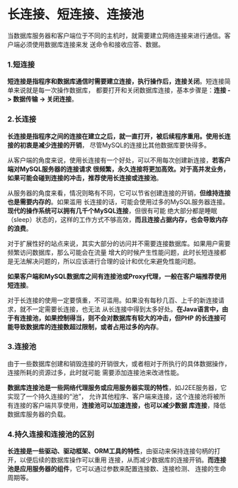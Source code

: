 长连接、短连接、连接池
================================================================================
当数据库服务器和客户端位于不同的主机时，就需要建立网络连接来进行通信。客户端必须使用数据库连接来发
送命令和接收应答、数据。

### 1.短连接
**短连接是指程序和数据库通信时需要建立连接，执行操作后，连接关闭**。短连接简单来说就是每一次操作数据库，
都要打开和关闭数据库连接，基本步骤是：**连接 -> 数据传输 -> 关闭连接**。

### 2.长连接
**长连接是指程序之间的连接在建立之后，就一直打开，被后续程序重用。使用长连接的初衷是减少连接的开销**，
尽管MySQL的连接比其他数据库要快得多。

从客户端的角度来说，使用长连接有一个好处，可以不用每次创建新连接，**若客户端对MySQL服务器的连接请求
很频繁，永久连接将更加高效。对于高并发业务，如果可能会碰到连接的冲击，推荐使用长连接或连接池**。

从服务器的角度来看，情况则略有不同，它可以节省创建连接的开销，**但维持连接也是需要内存的**。如果滥用
长连接的话，可能会使用过多的MySQL服务器连接。**现代的操作系统可以拥有几千个MySQL连接**，但很有可能
绝大部分都是睡眠（sleep）状态的，这样的工作方式不够高效，**而且连接占据内存，也会导致内存的浪费**。

对于扩展性好的站点来说，其实大部分的访问并不需要连接数据库。如果用户需要频繁访问数据库，那么可能会在流量
增大的时候产生性能问题，此时长短连接都是无法解决问题的，所以应该进行合理的设计和优化来避免性能问题。

**如果客户端和MySQL数据库之间有连接池或Proxy代理，一般在客户端推荐使用短连接**。

对于长连接的使用一定要慎重，不可滥用。如果没有每秒几百、上千的新连接请求，就不一定需要长连接，也无法
从长连接中得到太多好处。**在Java语言中，由于有连接池，如果控制得当，则不会对数据库有较大的冲击，但PHP
的长连接可能导致数据库的连接数超过限制，或者占用过多的内存**。

### 3.连接池
由于一些数据库创建和销毁连接的开销很大，或者相对于所执行的具体数据操作，连接所耗的资源过多，此时就可能
需要添加连接池来改进性能。

**数据库连接池是一些网络代理服务或应用服务器实现的特性**，如J2EE服务器，它实现了一个持久连接的“池”，
允许其他程序、客户端来连接，这个连接池将被所有连接的客户端共享使用，**连接池可以加速连接，也可以减少数据
库连接**，降低数据库服务器的负载。

### 4.持久连接和连接池的区别
**长连接是一些驱动、驱动框架、ORM工具的特性**，由驱动来保持连接句柄的打开，以便后续的数据库操作可以重用
连接，从而减少数据库的连接开销。**而连接池是应用服务器的组件**，它可以通过参数来配置连接数、连接检测、
连接的生命周期等。
